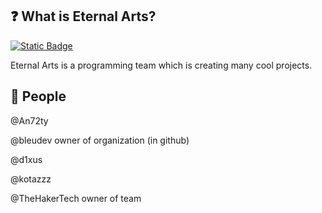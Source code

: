 ## ❓ What is Eternal Arts?

<a href="https://discordserver.info/1141324357432528998/like"><img alt="Static Badge" src="https://img.shields.io/badge/Press%20a%20like?style=blue">
</a>

Eternal Arts is a programming team which is creating many cool projects.

## 👥 People

@An72ty

@bleudev owner of organization (in github)

@d1xus

@kotazzz

@TheHakerTech owner of team
